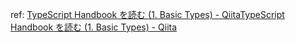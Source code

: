 ref: [TypeScript Handbook を読む (1. Basic Types) - Qiita](https://qiita.com/murank/items/9c1f633545842c953947)[TypeScript Handbook を読む (1. Basic Types) - Qiita](https://qiita.com/murank/items/9c1f633545842c953947)

